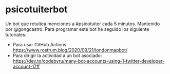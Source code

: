 # psicotuiterbot

Un bot que retuitea menciones a #psicotuiter cada 5 minutos. Mantenido por @gongcastro. Para programar este bot he seguido los siguiente tutoriales:

* Para usar GitHub Actions: https://www.rostrum.blog/2020/09/21/londonmapbot/
* Para dirigir la actividad a un bot asociado: https://dev.to/codebyru/many-bot-accounts-using-1-twitter-developer-account-17ff